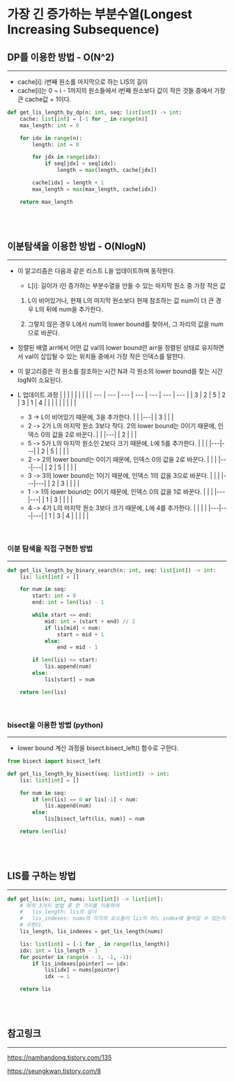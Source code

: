 # 가장 긴 증가하는 부분수열(Longest Increasing Subsequence)

## DP를 이용한 방법 - O(N^2)

---

-   cache[i]: i번째 원소를 마지막으로 하는 LIS의 길이
-   cache[i]는 0 ~ i - 1까지의 원소들에서 i번째 원소보다 값이 작은 것들 중에서 가장 큰 cache값 + 1이다.

```python
def get_lis_length_by_dp(n: int, seq: list[int]) -> int:
    cache: list[int] = [-1 for _ in range(n)]
    max_length: int = 0

    for idx in range(n):
        length: int = 0

        for jdx in range(idx):
            if seq[jdx] < seq[idx]:
                length = max(length, cache[jdx])

        cache[idx] = length + 1
        max_length = max(max_length, cache[idx])

    return max_length
```

<br>

<br>

## 이분탐색을 이용한 방법 - O(NlogN)

---

-   이 알고리즘은 다음과 같은 리스트 L을 업데이트하며 동작한다.

    -   L[i]: 길이가 i인 증가하는 부분수열을 만들 수 있는 마지막 원소 중 가장 작은 값

    1. L이 비어있거나, 현재 L의 마지막 원소보다 현재 참조하는 값 num이 더 큰 경우 L의 뒤에 num을 추가한다.

    2. 그렇지 않은 경우 L에서 num의 lower bound를 찾아서, 그 자리의 값을 num으로 바꾼다.

-   정렬된 배열 arr에서 어떤 값 val의 lower bound란 arr을 정렬된 상태로 유지하면서 val이 삽입될 수 있는 위치들 중에서 가장 작은 인덱스를 말한다.

-   이 알고리즘은 각 원소를 참조하는 시간 N과 각 원소의 lower bound를 찾는 시간 logN이 소요된다.

-   L 업데이트 과정
    | | | | | | | |
    | --- | --- | --- | --- | --- | --- | --- |
    | 3 | 2 | 5 | 2 | 3 | 1 | 4 |
    | | | | | | | |
    -   3 -> L이 비어있기 때문에, 3을 추가한다.
        | |
        |---|
        | 3 |
        | |
    -   2 -> 2가 L의 마지막 원소 3보다 작다. 2의 lower bound는 0이기 때문에, 인덱스 0의 값을 2로 바꾼다.
        | |
        |---|
        | 2 |
        | |
    -   5 -> 5가 L의 마지막 원소인 2보다 크기 때문에, L에 5를 추가한다.
        | | |
        |---|---|
        | 2 | 5 |
        | | |
    -   2 -> 2의 lower bound는 0이기 때문에, 인덱스 0의 값을 2로 바꾼다.
        | | |
        |---|---|
        | 2 | 5 |
        | | |
    -   3 -> 3의 lower bound는 1이기 때문에, 인덱스 1의 값을 3으로 바꾼다.
        | | |
        |---|---|
        | 2 | 3 |
        | | |
    -   1 -> 1의 lower bound는 0이기 때문에, 인덱스 0의 값을 1로 바꾼다.
        | | |
        |---|---|
        | 1 | 3 |
        | | |
    -   4 -> 4가 L의 마지막 원소 3보다 크기 때문에, L에 4를 추가한다.
        | | | |
        |---|---|---|
        | 1 | 3 | 4 |
        | | | |

<br>

### 이분 탐색을 직접 구현한 방법

---

```python
def get_lis_length_by_binary_search(n: int, seq: list[int]) -> int:
    lis: list[int] = []

    for num in seq:
        start: int = 0
        end: int = len(lis) - 1

        while start <= end:
            mid: int = (start + end) // 2
            if lis[mid] < num:
                start = mid + 1
            else:
                end = mid - 1

        if len(lis) <= start:
            lis.append(num)
        else:
            lis[start] = num

    return len(lis)
```

<br>

### bisect을 이용한 방법 (python)

---

-   lower bound 계산 과정을 bisect.bisect_left() 함수로 구한다.

```python
from bisect import bisect_left

def get_lis_length_by_bisect(seq: list[int]) -> int:
    lis: list[int] = []

    for num in seq:
        if len(lis) == 0 or lis[-1] < num:
            lis.append(num)
        else:
            lis[bisect_left(lis, num)] = num

    return len(lis)
```

<br>

<br>

## LIS를 구하는 방법

---

```python
def get_lis(n: int, nums: list[int]) -> list[int]:
    # 위의 3가지 방법 중 한 가지를 이용하여
    #   lis_length: lis의 길이
    #   lis_indexes: nums의 각각의 요소들이 lis의 어느 index에 들어갈 수 있는지 저장한 리스트
    # 구한다.
    lis_length, lis_indexes = get_lis_length(nums)

    lis: list[int] = [-1 for _ in range(lis_length)]
    idx: int = lis_length - 1
    for pointer in range(n - 1, -1, -1):
        if lis_indexes[pointer] == idx:
            lis[idx] = nums[pointer]
            idx -= 1

    return lis
```

<br>

<br>

## 참고링크

---

https://namhandong.tistory.com/135

https://seungkwan.tistory.com/8
